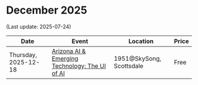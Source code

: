# December 2025

(Last update: 2025-07-24)

| Date | Event | Location | Price |
| ---- | ----- | -------- | ----- |
| Thursday, 2025-12-18 | [Arizona AI & Emerging Technology: The UI of AI](https://www.meetup.com/azemergingtech/events/309604330/) | 1951@SkySong, Scottsdale | Free |
